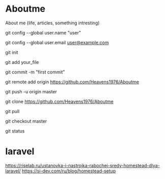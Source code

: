 # Aboutme
About me (life, articles, something intresting)


git config --global user.name "user"

git config --global user.email user@example.com


git init

git add your_file

git commit -m "first commit"


git remote add origin https://github.com/Heavens1976/Aboutme 

git push -u origin master


git clone https://github.com/Heavens1976/Aboutme

git pull


git checkout master

git status

# laravel
https://riselab.ru/ustanovka-i-nastrojka-rabochej-sredy-homestead-dlya-laravel/
https://si-dev.com/ru/blog/homestead-setup
